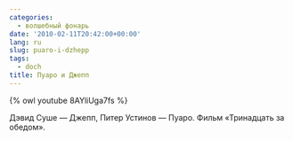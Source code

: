 ```yaml
---
categories:
  - волшебный фонарь
date: '2010-02-11T20:42:00+00:00'
lang: ru
slug: puaro-i-dzhepp
tags:
  - doch
title: Пуаро и Джепп
---
```



{% owl youtube 8AYliUga7fs %}

Дэвид Суше — Джепп, Питер Устинов — Пуаро. Фильм «Тринадцать за обедом». 